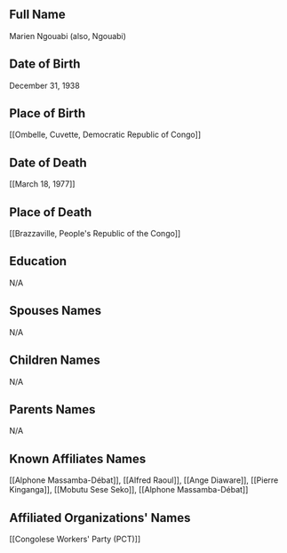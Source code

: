 ## Full Name
Marien Ngouabi (also, Ngouabi)

## Date of Birth
December 31, 1938

## Place of Birth
[[Ombelle, Cuvette, Democratic Republic of Congo]]

## Date of Death
[[March 18, 1977]]

## Place of Death
[[Brazzaville, People's Republic of the Congo]]

## Education
N/A

## Spouses Names
N/A

## Children Names
N/A

## Parents Names
N/A

## Known Affiliates Names
[[Alphone Massamba-Débat]], [[Alfred Raoul]], [[Ange Diaware]], [[Pierre Kinganga]], [[Mobutu Sese Seko]], [[Alphone Massamba-Débat]]

## Affiliated Organizations' Names
[[Congolese Workers' Party (PCT)]]